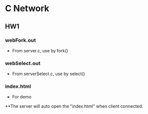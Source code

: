 # C Network

## HW1

### webFork.out

- From server.c, use by fork()

### webSelect.out

- From serverSelect.c, use by select()

### index.html

- For demo 

**The server will auto open the "index.html" when client connected. 


